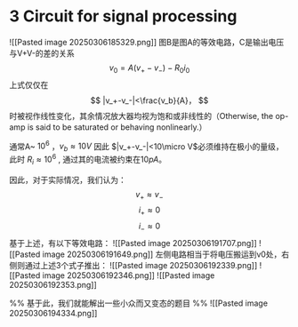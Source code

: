 # 3 Circuit for signal processing
![[Pasted image 20250306185329.png]]
图B是图A的等效电路，C是输出电压与V+V-的差的关系
$$
v_0=A(v_+-v_-)-R_0i_0
$$
上式仅仅在
$$
|v_+-v_-|<\frac{v_b}{A}，
$$
时被视作线性变化，其余情况放大器均视为饱和或非线性的（Otherwise, the op-amp is said to be saturated or behaving nonlinearly.）

通常A~ $10^6$ ，$v_b\approx10V$ 因此 $|v_+-v_-|<10\micro V$必须维持在极小的量级，此时 $R_{i}\approx 10^6$ , 通过其的电流被约束在$10pA$。

因此，对于实际情况，我们认为：
$$
v_{+}\approx v_-
$$$$
i_{+}\approx 0
$$$$
i_{-}\approx 0
$$
基于上述，有以下等效电路：
![[Pasted image 20250306191707.png]]
![[Pasted image 20250306191649.png]]
左侧电路相当于将电压搬运到v0处，右侧则通过上述3个式子推出：
![[Pasted image 20250306192339.png]]
![[Pasted image 20250306192346.png]]
![[Pasted image 20250306192353.png]]

%% 基于此，我们就能解出一些小众而又变态的题目 %%
![[Pasted image 20250306194334.png]]

